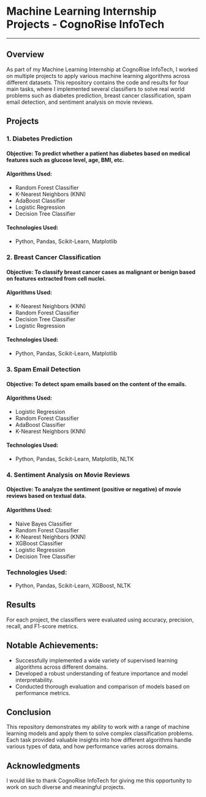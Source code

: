 # Machine Learning Internship Projects - CognoRise InfoTech
----------
## Overview
As part of my Machine Learning Internship at CognoRise InfoTech, I worked on multiple projects to apply various machine learning algorithms across different datasets. This repository contains the code and results for four main tasks, where I implemented several classifiers to solve real world problems such as diabetes prediction, breast cancer classification, spam email detection, and sentiment analysis on movie reviews.
## Projects
### 1. Diabetes Prediction
#### Objective: To predict whether a patient has diabetes based on medical features such as glucose level, age, BMI, etc.

#### Algorithms Used:
* Random Forest Classifier
* K-Nearest Neighbors (KNN)
* AdaBoost Classifier
* Logistic Regression
* Decision Tree Classifier
#### Technologies Used:
* Python, Pandas, Scikit-Learn, Matplotlib
### 2. Breast Cancer Classification
#### Objective: To classify breast cancer cases as malignant or benign based on features extracted from cell nuclei.

#### Algorithms Used:

* K-Nearest Neighbors (KNN)
* Random Forest Classifier
* Decision Tree Classifier
* Logistic Regression
#### Technologies Used:

* Python, Pandas, Scikit-Learn, Matplotlib
### 3. Spam Email Detection
#### Objective: To detect spam emails based on the content of the emails.

#### Algorithms Used:

* Logistic Regression
* Random Forest Classifier
* AdaBoost Classifier
* K-Nearest Neighbors (KNN)
#### Technologies Used:

* Python, Pandas, Scikit-Learn, Matplotlib, NLTK
### 4. Sentiment Analysis on Movie Reviews
#### Objective: To analyze the sentiment (positive or negative) of movie reviews based on textual data.

#### Algorithms Used:

* Naive Bayes Classifier
* Random Forest Classifier
* K-Nearest Neighbors (KNN)
* XGBoost Classifier
* Logistic Regression
* Decision Tree Classifier
### Technologies Used:

* Python, Pandas, Scikit-Learn, XGBoost, NLTK
## Results
For each project, the classifiers were evaluated using accuracy, precision, recall, and F1-score metrics.
## Notable Achievements:
* Successfully implemented a wide variety of supervised learning algorithms across different domains.
* Developed a robust understanding of feature importance and model interpretability.
* Conducted thorough evaluation and comparison of models based on performance metrics.
## Conclusion
This repository demonstrates my ability to work with a range of machine learning models and apply them to solve complex classification problems. Each task provided valuable insights into how different algorithms handle various types of data, and how performance varies across domains.
## Acknowledgments
I would like to thank CognoRise InfoTech for giving me this opportunity to work on such diverse and meaningful projects.
